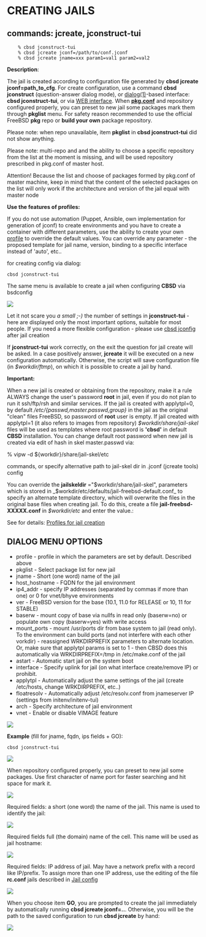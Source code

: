 # CREATING JAILS

## commands: jcreate, jconstruct-tui

```
	% cbsd jconstruct-tui
	% cbsd jcreate jconf=/path/to/conf.jconf
	% cbsd jcreate jname=xxx param1=val1 param2=val2
```

**Description**:

The jail is created according to configuration file generated by **cbsd jcreate jconf=path\_to\_cfg**. For create configuration, use a command **cbsd jconstruct** (question-answer dialog mode), or [dialog(1)](http://man.freebsd.org/dialog/1)-based interface: **cbsd jconstruct-tui**, or via [WEB interface](https://clonos.tekroutine.com/). When [**pkg.conf**](https://wiki.freebsd.org/pkgng) and repository configured properly, you can preset to new jail some packages mark them through **pkglist** menu. For safety reason recommended to use the official FreeBSD **pkg** repo or **build your own** package repository.

Please note: when repo unavailable, item **pkglist** in **cbsd jconstruct-tui** did not show anything.

Please note: multi-repo and and the ability to choose a specific repository from the list at the moment is missing, and will be used repository prescribed in pkg.conf of master host.

Attention! Because the list and choose of packages formed by pkg.conf of master machine, keep in mind that the content of the selected packages on the list will only work if the architecture and version of the jail equal with master node

**Use the features of profiles:**

If you do not use automation (Puppet, Ansible, own implementation for generation of jconf) to create environments and you have to create a container with different parameters, use the ability to create your own [profile](http://www.convectix.com/en/13.0.x/wf_profiles_ssi.html)
to override the default values. You can override any parameter - the proposed template for jail name, version, binding to a specific interface instead of 'auto', etc..

for creating config via dialog:

```
cbsd jconstruct-tui
```

The same menu is available to create a jail when configuring **CBSD** via bsdconfig

![](http://www.convectix.com/img/cbsd_syntax3.png)

Let it not scare you _a small ;-)_ the number of settings in **jconstruct-tui** \- here are displayed only the most important options, suitable for most people. If you need a more flexible configuration - please use [cbsd jconfig](http://www.convectix.com/en/13.0.x/wf_jconfig_ssi.html) after jail creation

If **jconstruct-tui** work correctly, on the exit the question for jail create will be asked. In a case positively answer, **jcreate** it will be executed on a new configuration automatically. Otherwise, the script will save configuration file (in _$workdir/ftmp_), on which it is possible to create a jail by hand.

**Important:**

When a new jail is created or obtaining from the repository, make it a rule ALWAYS change the user's password **root** in jail, even if you do not plan to run it ssh/ftp/rsh and similar services. If the jail is created with applytpl=0, by default _/etc/{passwd,master.passwd,group}_ in the jail as the original "clean" files FreeBSD, so password of **root** user is empty. If jail created with applytpl=1 (it also refers to images from repository) _$workdir/share/jail-skel_ files will be used as templates where root password is **'cbsd'** in default **CBSD** installation. You can change default root password when new jail is created via edit of hash in skel master.passwd via:


% vipw -d ${workdir}/share/jail-skel/etc

commands, or specify alternative path to jail-skel dir in .jconf (jcreate tools) config

You can override the **jailskeldir** ="$workdir/share/jail-skel", parameters which is stored in _$workdir/etc/defaults/jail-freebsd-default.conf_ to specify an alternate template directory, which will overwrite the files in the original base files when creating jail. To do this, create a file **jail-freebsd-XXXXX.conf** in _$workdir/etc_ and enter the value.:

See for details: [Profiles for jail creation](http://www.convectix.com/en/13.0.x/wf_profiles_ssi.html)

## DIALOG MENU OPTIONS

- profile - profile in which the parameters are set by default. Described above
- pkglist - Select package list for new jail
- jname - Short (one word) name of the jail
- host\_hostname - FQDN for the jail environment
- ip4\_addr - specify IP addresses (separated by commas if more than one) or 0 for vnet/bhyve environments
- ver - FreeBSD version for the base (10.1, 11.0 for RELEASE or 10, 11 for STABLE)
- baserw - mount copy of base via nullfs in read only (baserw=no) or populate own copy (baserw=yes) with write access
- mount\_ports - mount /usr/ports dir from base system to jail (read only). To the environment can build ports (and not interfere with each other vorkdir) - reassigned WRKDIRPREFIX parameters to alternate location. Or, make sure that applytpl params is set to 1 - then CBSD does this automatically via WRKDIRPREFIX=/tmp in /etc/make.conf of the jail
- astart - Automatic start jail on the system boot
- interface - Specify uplink for jail (on what interface create/remove IP) or prohibit.
- applytpl - Automatically adjust the same settings of the jail (create /etc/hosts, change WRKDIRPREFIX, etc..)
- floatresolv - Automatically adjust /etc/resolv.conf from jnameserver IP (settings from initenv/initenv-tui)
- arch - Specify architecture of jail environment
- vnet - Enable or disable VIMAGE feature

![](http://www.convectix.com/gif/jcreate.gif)

**Example** (fill for jname, fqdn, ips fields + GO):

```
cbsd jconstruct-tui
```

![](http://www.convectix.com/img/jcreate1.png)

When repository configured properly, you can preset to new jail some packages. Use first character of name port for faster searching and hit space for mark it.

![](http://www.convectix.com/img/jcreate2.png)

Required fields: a short (one word) the name of the jail. This name is used to identify the jail:

![](http://www.convectix.com/img/jcreate3.png)

Required fields full (the domain) name of the cell. This name will be used as jail hostname:

![](http://www.convectix.com/img/jcreate4.png)

Required fields: IP address of jail. May have a network prefix with a record like IP/prefix. To assign more than one IP address, use the editing of the file **rc.conf** jails described in [Jail config](http://www.convectix.com/en/13.0.x/wf_jconfig_ssi.html)

![](http://www.convectix.com/img/jcreate5.png)

When you choose item **GO**, you are prompted to create the jail immediately by automatically running **cbsd jcreate jconf=..**. Otherwise, you will be the path to the saved configuration to run **cbsd jcreate** by hand:

![](http://www.convectix.com/img/jcreate6.png)
